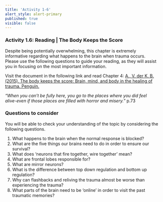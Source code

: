 ```yaml
---
title: 'Activity 1-6'
alert_style: alert-primary
published: true
visible: false
---
```


### Activity 1.6: Reading | The Body Keeps the Score

Despite being potentially overwhelming, this chapter is extremely informative regarding what happens to the brain when trauma occurs. Please use the following questions to guide your reading, as they will assist you in focusing on the most important information.

Visit the document in the following link and read Chapter 4: [A., V. der K. B. (2015). The body keeps the score: Brain, mind, and body in the healing of trauma. Penguin.](TBKS_Ch_4.pdf)

_“When you can’t be fully here, you go to the places where you did feel alive-even if those places are filled with horror and misery.”_ p.73

### Questions to consider

You will be able to check your understanding of the topic by considering the following questions.

1. What happens to the brain when the normal response is blocked?
2. What are the five things our brains need to do in order to ensure our survival?
3. What does ‘neurons that fire together, wire together’ mean?
4. What are frontal lobes responsible for?
5. What are mirror neurons?
6. What is the difference between top down regulation and bottom up regulation?
7. Why can flashbacks and reliving the trauma almost be worse than experiencing the trauma?
8. What parts of the brain need to be ‘online’ in order to visit the past traumatic memories?
